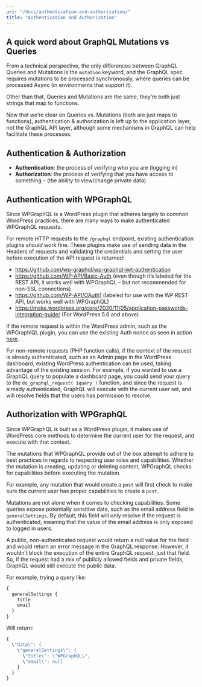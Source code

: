 ```yaml
---
uri: "/docs/authentication-and-authorization/"
title: "Authentication and Authorization"
---
```


## A quick word about GraphQL Mutations vs Queries

From a technical perspective, the only differences between GraphQL Queries and Mutations is the `mutation` keyword, and the GraphQL spec requires mutations to be processed synchronously, where queries can be processed Async (in environments that support it).

Other than that, Queries and Mutations are the same, they’re both just strings that map to functions.

Now that we’re clear on Queries vs. Mutations (both are just maps to functions), authentication & authorization is left up to the application layer, not the GraphQL API layer, although some mechanisms in GraphQL can help facilitate these processes.

## Authentication & Authorization

- **Authentication**: the process of verifying who you are (logging in)
- **Authorization**: the process of verifying that you have access to something – (the ability to view/change private data)

## Authentication with WPGraphQL

Since WPGraphQL is a WordPress plugin that adheres largely to common WordPress practices, there are many ways to make authenticated WPGraphQL requests.

For remote HTTP requests to the `/graphql` endpoint, existing authentication plugins *should* work fine. These plugins make use of sending data in the Headers of requests and validating the credentials and setting the user before execution of the API request is returned:

- https://github.com/wp-graphql/wp-graphql-jwt-authentication
- https://github.com/WP-API/Basic-Auth (even though it’s labeled for the REST API, it works well with WPGraphQL – but not recommended for non-SSL connections)
- https://github.com/WP-API/OAuth1 (labeled for use with the WP REST API, but works well with WPGraphQL)
- https://make.wordpress.org/core/2020/11/05/application-passwords-integration-guide/ (For WordPress 5.6 and above)

If the remote request is within the WordPress admin, such as the WPGraphiQL plugin, you can use the existing Auth nonce as seen in action [here](https://github.com/wp-graphql/wp-graphiql/blob/master/assets/app/src/App.js#L16-L29).

For non-remote requests (PHP function calls), if the context of the request is already authenticated, such as an Admin page in the WordPress dashboard, existing WordPress authentication can be used, taking advantage of the existing session. For example, if you wanted to use a GraphQL query to populate a dashboard page, you could send your query to the `do_graphql_request( $query )` function, and since the request is already authenticated, GraphQL will execute with the current user set, and will resolve fields that the users has permission to resolve.

## Authorization with WPGraphQL

Since WPGraphQL is built as a WordPress plugin, it makes use of WordPress core methods to determine the current user for the request, and execute with that context.

The mutations that WPGraphQL provide out of the box attempt to adhere to best practices in regards to respecting user roles and capabilities. Whether the mutation is creating, updating or deleting content, WPGraphQL checks for capabilities before executing the mutation.

For example, any mutation that would create a `post` will first check to make sure the current user has proper capabilities to create a `post`.

Mutations are not alone when it comes to checking capabilities. Some queries expose potentially sensitive data, such as the email address field in `generalSettings`. By default, this field will only resolve if the request is authenticated, meaning that the value of the email address is only exposed to logged in users.

A public, non-authenticated request would return a null value for the field and would return an error message in the GraphQL response. However, it wouldn’t block the execution of the entire GraphQL request, just that field. So, if the request had a mix of publicly allowed fields and private fields, GraphQL would still execute the public data. 

For example, trying a query like:

```graphql
{
  generalSettings {
    title
    email
  }
}
```

Will return:

```graphql
{
  \"data\": {
    \"generalSettings\": {
      \"title\": \"WPGraphQL\",
      \"email\": null
    }
  }
}
```
